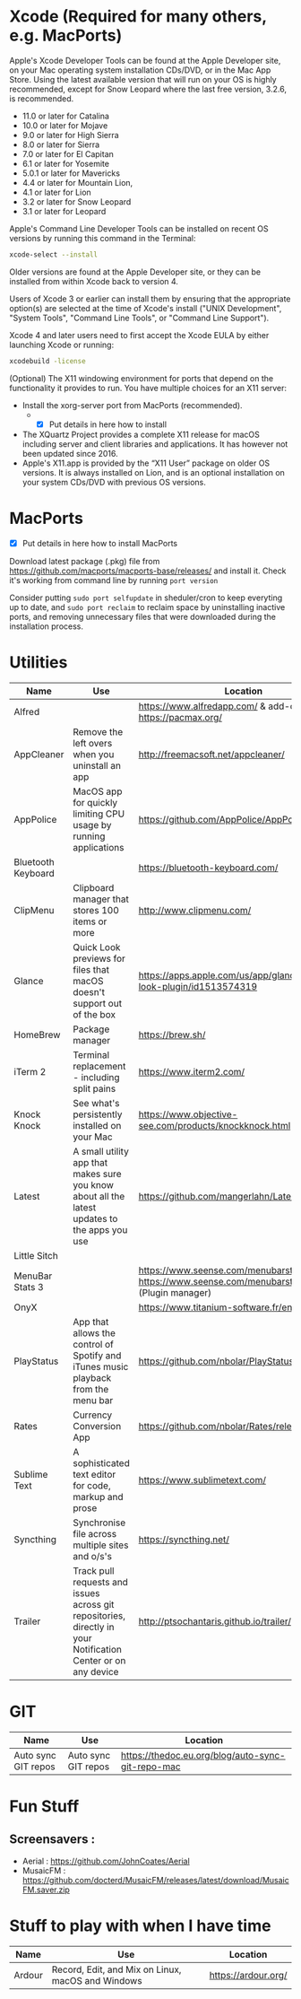 # Xcode (Required for many others, e.g. MacPorts)
Apple's Xcode Developer Tools can be found at the Apple Developer site, on your Mac operating system installation CDs/DVD, or in the Mac App Store. Using the latest available version that will run on your OS is highly recommended, except for Snow Leopard where the last free version, 3.2.6, is recommended.
* 11.0 or later for Catalina
* 10.0 or later for Mojave
* 9.0 or later for High Sierra
* 8.0 or later for Sierra
* 7.0 or later for El Capitan
* 6.1 or later for Yosemite
* 5.0.1 or later for Mavericks
* 4.4 or later for Mountain Lion,
* 4.1 or later for Lion
* 3.2 or later for Snow Leopard
* 3.1 or later for Leopard

Apple's Command Line Developer Tools can be installed on recent OS versions by running this command in the Terminal:

```bash
xcode-select --install
```
Older versions are found at the Apple Developer site, or they can be installed from within Xcode back to version 4.

Users of Xcode 3 or earlier can install them by ensuring that the appropriate option(s) are selected at the time of Xcode's install ("UNIX Development", "System Tools", "Command Line Tools", or "Command Line Support").

Xcode 4 and later users need to first accept the Xcode EULA by either launching Xcode or running:

```bash
xcodebuild -license
```

(Optional) The X11 windowing environment for ports that depend on the functionality it provides to run. 
You have multiple choices for an X11 server:
* Install the xorg-server port from MacPorts (recommended).
  * - [x] Put details in here how to install
* The XQuartz Project provides a complete X11 release for macOS including server and client libraries and applications. It has however not been updated since 2016.
* Apple's X11.app is provided by the “X11 User” package on older OS versions. It is always installed on Lion, and is an optional installation on your system CDs/DVD with previous OS versions.

# MacPorts
 - [x] Put details in here how to install MacPorts
 
Download latest package (.pkg) file from https://github.com/macports/macports-base/releases/ and install it.
Check it's working from command line by running `port version`

Consider putting `sudo port selfupdate` in sheduler/cron to keep everyting up to date, and `sudo port reclaim` to reclaim space by uninstalling inactive ports, and removing unnecessary files that were downloaded during the installation process.

# Utilities

Name         | Use           | Location
------------ | ------------- | -------------
Alfred | | https://www.alfredapp.com/ & add-ons https://pacmax.org/
AppCleaner   | Remove the left overs when you uninstall an app | http://freemacsoft.net/appcleaner/
AppPolice    | MacOS app for quickly limiting CPU usage by running applications| https://github.com/AppPolice/AppPolice/releases
Bluetooth Keyboard | | https://bluetooth-keyboard.com/
ClipMenu | Clipboard manager that stores 100 items or more | http://www.clipmenu.com/
Glance | Quick Look previews for files that macOS doesn't support out of the box | https://apps.apple.com/us/app/glance-quick-look-plugin/id1513574319
HomeBrew | Package manager | https://brew.sh/
iTerm 2 | Terminal replacement - including split pains | https://www.iterm2.com/
Knock Knock | See what's persistently installed on your Mac | https://www.objective-see.com/products/knockknock.html
Latest | A small utility app that makes sure you know about all the latest updates to the apps you use | https://github.com/mangerlahn/Latest/releases
Little Sitch | | 
MenuBar Stats 3 | | https://www.seense.com/menubarstats/ & https://www.seense.com/menubarstats/plugins3/ (Plugin manager)
OnyX |  | https://www.titanium-software.fr/en/onyx.html
PlayStatus | App that allows the control of Spotify and iTunes music playback from the menu bar | https://github.com/nbolar/PlayStatus/releases
Rates | Currency Conversion App | https://github.com/nbolar/Rates/releases
Sublime Text | A sophisticated text editor for code, markup and prose | https://www.sublimetext.com/
Syncthing | Synchronise file across multiple sites and o/s's | https://syncthing.net/
Trailer | Track pull requests and issues across git repositories, directly in your Notification Center or on any device | http://ptsochantaris.github.io/trailer/

# GIT
Name         | Use           | Location
------------ | ------------- | -------------
Auto sync GIT repos | Auto sync GIT repos | https://thedoc.eu.org/blog/auto-sync-git-repo-mac

# Fun Stuff

## Screensavers :
* Aerial : https://github.com/JohnCoates/Aerial
* MusaicFM : https://github.com/docterd/MusaicFM/releases/latest/download/MusaicFM.saver.zip

# Stuff to play with when I have time

Name         | Use           | Location
------------ | ------------- | -------------
Ardour | Record, Edit, and Mix on Linux, macOS and Windows | https://ardour.org/

